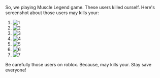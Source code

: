 So, we playing Muscle Legend game. These users killed ourself. Here's screenshot about those users may kills your:
1. ![1](https://github.com/NeseOSCorporation/neseos-releases/assets/164414246/8906db2f-02f6-4c64-8830-596e74b888cd)
2. ![2](https://github.com/NeseOSCorporation/neseos-releases/assets/164414246/115c9646-7aaf-47ac-b00f-b8f450167cd8)
3. ![3](https://github.com/NeseOSCorporation/neseos-releases/assets/164414246/bd86484d-5689-4662-bfbc-65c2066d69ef)
4. ![4](https://github.com/NeseOSCorporation/neseos-releases/assets/164414246/dd7d5af0-e7bf-47af-b04d-0da68b47b720)
5. ![5](https://github.com/NeseOSCorporation/neseos-releases/assets/164414246/1954ac32-67a5-44ab-b8ed-317a183c1734)
6. ![6](https://github.com/NeseOSCorporation/neseos-releases/assets/164414246/7937f2d3-8cb2-41fb-a733-9d83f710e342)
7. ![7](https://github.com/NeseOSCorporation/neseos-releases/assets/164414246/708686c1-36f2-48e4-82cc-6ff5cb1ea92f)

Be carefully those users on roblox. Because, may kills your. Stay save everyone!
